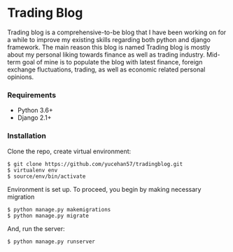 # Trading Blog

Trading blog is a comprehensive-to-be blog that I have been 
working on for a while to improve my existing skills regarding
both python and django framework. The main reason this
blog is named Trading blog is mostly about my personal
liking towards finance as well as trading industry. Mid-term
goal of mine is to populate the blog with latest finance,
foreign exchange fluctuations, trading, as well as
economic related personal opinions. 




### Requirements

* Python 3.6+
* Django 2.1+

### Installation

Clone the repo, create virtual environment:

    $ git clone https://github.com/yucehan57/tradingblog.git
    $ virtualenv env
    $ source/env/bin/activate
    
Environment is set up. To proceed, you begin by making necessary migration

    $ python manage.py makemigrations
    $ python manage.py migrate
    
And, run the server:

    $ python manage.py runserver